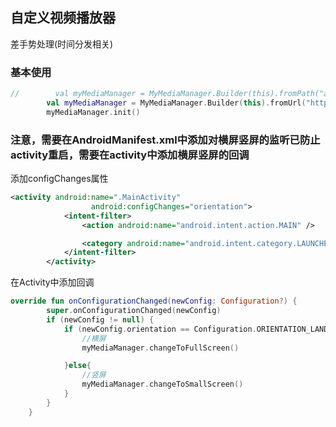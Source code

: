 ## 自定义视频播放器

差手势处理(时间分发相关)

### 基本使用

~~~Kotlin
//        val myMediaManager = MyMediaManager.Builder(this).fromPath("android.resource://$packageName/raw/a").build()
        val myMediaManager = MyMediaManager.Builder(this).fromUrl("https://clips.vorwaerts-gmbh.de/big_buck_bunny.mp4").build()
        myMediaManager.init()
~~~

### 注意，需要在AndroidManifest.xml中添加对横屏竖屏的监听已防止activity重启，需要在activity中添加横屏竖屏的回调

添加configChanges属性
~~~xml
<activity android:name=".MainActivity"
                  android:configChanges="orientation">
            <intent-filter>
                <action android:name="android.intent.action.MAIN" />

                <category android:name="android.intent.category.LAUNCHER" />
            </intent-filter>
        </activity>
~~~

在Activity中添加回调
~~~kotlin
override fun onConfigurationChanged(newConfig: Configuration?) {
        super.onConfigurationChanged(newConfig)
        if (newConfig != null) {
            if (newConfig.orientation == Configuration.ORIENTATION_LANDSCAPE){
                //横屏
                myMediaManager.changeToFullScreen()

            }else{
                //竖屏
                myMediaManager.changeToSmallScreen()
            }
        }
    }
~~~